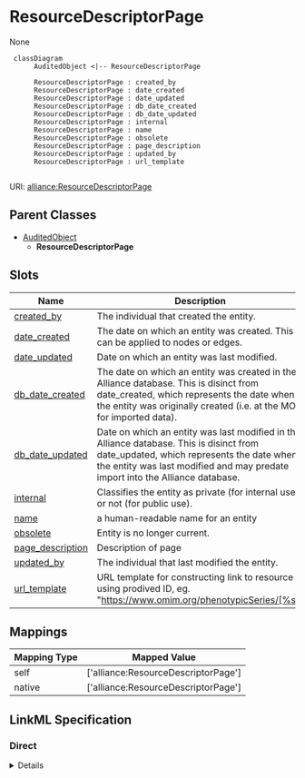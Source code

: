 # ResourceDescriptorPage

None


```mermaid
 classDiagram
      AuditedObject <|-- ResourceDescriptorPage
      
      ResourceDescriptorPage : created_by
      ResourceDescriptorPage : date_created
      ResourceDescriptorPage : date_updated
      ResourceDescriptorPage : db_date_created
      ResourceDescriptorPage : db_date_updated
      ResourceDescriptorPage : internal
      ResourceDescriptorPage : name
      ResourceDescriptorPage : obsolete
      ResourceDescriptorPage : page_description
      ResourceDescriptorPage : updated_by
      ResourceDescriptorPage : url_template
      

```



URI: [alliance:ResourceDescriptorPage](http://alliancegenome.org/ResourceDescriptorPage)


## Parent Classes

* [AuditedObject](AuditedObject.md)
    * **ResourceDescriptorPage**




<!-- no inheritance hierarchy -->


## Slots

| Name | Description  |
| ---  | ---  |
| [created_by](created_by.md) | The individual that created the entity. |
| [date_created](date_created.md) | The date on which an entity was created. This can be applied to nodes or edges. |
| [date_updated](date_updated.md) | Date on which an entity was last modified. |
| [db_date_created](db_date_created.md) | The date on which an entity was created in the Alliance database.  This is disinct from date_created, which represents the date when the entity was originally created (i.e. at the MOD for imported data). |
| [db_date_updated](db_date_updated.md) | Date on which an entity was last modified in the Alliance database.  This is disinct from date_updated, which represents the date when the entity was last modified and may predate import into the Alliance database. |
| [internal](internal.md) | Classifies the entity as private (for internal use) or not (for public use). |
| [name](name.md) | a human-readable name for an entity |
| [obsolete](obsolete.md) | Entity is no longer current. |
| [page_description](page_description.md) | Description of page |
| [updated_by](updated_by.md) | The individual that last modified the entity. |
| [url_template](url_template.md) | URL template for constructing link to resource using prodived ID, eg. "https://www.omim.org/phenotypicSeries/[%s]" |


## Mappings

| Mapping Type | Mapped Value |
| ---  | ---  |
| self | ['alliance:ResourceDescriptorPage'] |
| native | ['alliance:ResourceDescriptorPage'] |




## LinkML Specification

<!-- TODO: investigate https://stackoverflow.com/questions/37606292/how-to-create-tabbed-code-blocks-in-mkdocs-or-sphinx -->

### Direct

<details>
```yaml
name: ResourceDescriptorPage
from_schema: https://github.com/alliance-genome/agr_curation_schema/resourceDescriptor.yaml
is_a: AuditedObject
slots:
- name
- url_template
- page_description
slot_usage:
  name:
    name: name
    domain_of:
    - OntologyTerm
    - ResourceDescriptor
    - ResourceDescriptorPage
    - AffectedGenomicModel
    - AffectedGenomicModelDTO
    - VocabularyTerm
    - Vocabulary
    - VocabularyTermSet
    - Antibody
    - CurationReportGroup
    - CurationReport
    - BulkLoadGroup
    - BulkLoad
    required: true

```
</details>

### Induced

<details>
```yaml
name: ResourceDescriptorPage
from_schema: https://github.com/alliance-genome/agr_curation_schema/resourceDescriptor.yaml
is_a: AuditedObject
slot_usage:
  name:
    name: name
    domain_of:
    - OntologyTerm
    - ResourceDescriptor
    - ResourceDescriptorPage
    - AffectedGenomicModel
    - AffectedGenomicModelDTO
    - VocabularyTerm
    - Vocabulary
    - VocabularyTermSet
    - Antibody
    - CurationReportGroup
    - CurationReport
    - BulkLoadGroup
    - BulkLoad
    required: true
attributes:
  name:
    name: name
    description: a human-readable name for an entity
    from_schema: https://github.com/alliance-genome/agr_curation_schema/affectedGenomicModel
    multivalued: false
    alias: name
    owner: ResourceDescriptorPage
    domain_of:
    - OntologyTerm
    - ResourceDescriptor
    - ResourceDescriptorPage
    - AffectedGenomicModel
    - AffectedGenomicModelDTO
    - VocabularyTerm
    - Vocabulary
    - VocabularyTermSet
    - Antibody
    - CurationReportGroup
    - CurationReport
    - BulkLoadGroup
    - BulkLoad
    range: string
    required: true
  url_template:
    name: url_template
    description: URL template for constructing link to resource using prodived ID,
      eg. "https://www.omim.org/phenotypicSeries/[%s]"
    from_schema: https://github.com/alliance-genome/agr_curation_schema/resourceDescriptor.yaml
    domain: ResourceDescriptor
    alias: url_template
    owner: ResourceDescriptorPage
    domain_of:
    - ResourceDescriptorPage
    range: string
  page_description:
    name: page_description
    description: Description of page
    from_schema: https://github.com/alliance-genome/agr_curation_schema/resourceDescriptor.yaml
    domain: ResourceDescriptorPage
    alias: page_description
    owner: ResourceDescriptorPage
    domain_of:
    - ResourceDescriptorPage
    range: string
  created_by:
    name: created_by
    description: The individual that created the entity.
    from_schema: https://github.com/alliance-genome/agr_curation_schema/core.yaml
    domain: AuditedObject
    multivalued: false
    alias: created_by
    owner: ResourceDescriptorPage
    domain_of:
    - AuditedObject
    range: Person
  date_created:
    name: date_created
    description: The date on which an entity was created. This can be applied to nodes
      or edges.
    from_schema: https://github.com/alliance-genome/agr_curation_schema/core.yaml
    aliases:
    - creation_date
    exact_mappings:
    - dct:createdOn
    - WIKIDATA_PROPERTY:P577
    alias: date_created
    owner: ResourceDescriptorPage
    domain_of:
    - AuditedObject
    - AuditedObjectDTO
    range: datetime
  updated_by:
    name: updated_by
    description: The individual that last modified the entity.
    from_schema: https://github.com/alliance-genome/agr_curation_schema/core.yaml
    domain: AuditedObject
    multivalued: false
    alias: updated_by
    owner: ResourceDescriptorPage
    domain_of:
    - AuditedObject
    range: Person
  date_updated:
    name: date_updated
    description: Date on which an entity was last modified.
    from_schema: https://github.com/alliance-genome/agr_curation_schema/core.yaml
    aliases:
    - date_last_modified
    alias: date_updated
    owner: ResourceDescriptorPage
    domain_of:
    - AuditedObject
    - AuditedObjectDTO
    range: datetime
  db_date_created:
    name: db_date_created
    description: The date on which an entity was created in the Alliance database.  This
      is disinct from date_created, which represents the date when the entity was
      originally created (i.e. at the MOD for imported data).
    from_schema: https://github.com/alliance-genome/agr_curation_schema/core.yaml
    alias: db_date_created
    owner: ResourceDescriptorPage
    domain_of:
    - AuditedObject
    - AuditedObjectDTO
    range: datetime
  db_date_updated:
    name: db_date_updated
    description: Date on which an entity was last modified in the Alliance database.  This
      is disinct from date_updated, which represents the date when the entity was
      last modified and may predate import into the Alliance database.
    from_schema: https://github.com/alliance-genome/agr_curation_schema/core.yaml
    alias: db_date_updated
    owner: ResourceDescriptorPage
    domain_of:
    - AuditedObject
    - AuditedObjectDTO
    range: datetime
  internal:
    name: internal
    description: Classifies the entity as private (for internal use) or not (for public
      use).
    notes:
    - Default value is true.
    from_schema: https://github.com/alliance-genome/agr_curation_schema/core.yaml
    alias: internal
    owner: ResourceDescriptorPage
    domain_of:
    - AuditedObject
    - AuditedObjectDTO
    range: boolean
    required: true
  obsolete:
    name: obsolete
    description: Entity is no longer current.
    notes:
    - Obsolete entities are preserved in the database for posterity but should not
      be publicly displayed.
    from_schema: https://github.com/alliance-genome/agr_curation_schema/core.yaml
    alias: obsolete
    owner: ResourceDescriptorPage
    domain_of:
    - AuditedObject
    - AuditedObjectDTO
    range: boolean

```
</details>